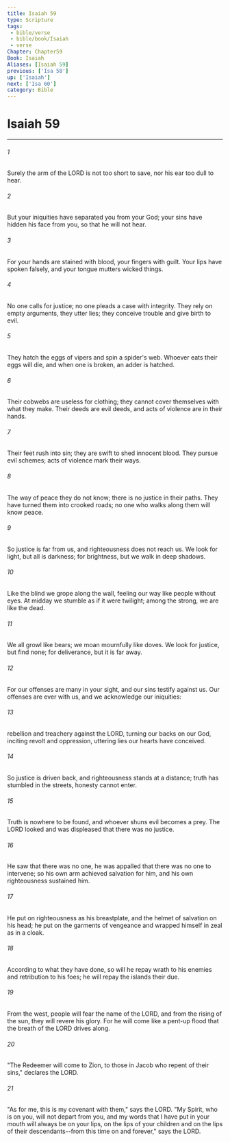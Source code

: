 ```yaml
---
title: Isaiah 59
type: Scripture
tags:
 - bible/verse
 - bible/book/Isaiah
 - verse
Chapter: Chapter59
Book: Isaiah
Aliases: [Isaiah 59]
previous: ['Isa 58']
up: ['Isaiah']
next: ['Isa 60']
category: Bible
---
```

# Isaiah 59

***


###### 1 
Surely the arm of the LORD is not too short to save, nor his ear too dull to hear. 

###### 2 
But your iniquities have separated you from your God; your sins have hidden his face from you, so that he will not hear. 

###### 3 
For your hands are stained with blood, your fingers with guilt. Your lips have spoken falsely, and your tongue mutters wicked things. 

###### 4 
No one calls for justice; no one pleads a case with integrity. They rely on empty arguments, they utter lies; they conceive trouble and give birth to evil. 

###### 5 
They hatch the eggs of vipers and spin a spider's web. Whoever eats their eggs will die, and when one is broken, an adder is hatched. 

###### 6 
Their cobwebs are useless for clothing; they cannot cover themselves with what they make. Their deeds are evil deeds, and acts of violence are in their hands. 

###### 7 
Their feet rush into sin; they are swift to shed innocent blood. They pursue evil schemes; acts of violence mark their ways. 

###### 8 
The way of peace they do not know; there is no justice in their paths. They have turned them into crooked roads; no one who walks along them will know peace. 

###### 9 
So justice is far from us, and righteousness does not reach us. We look for light, but all is darkness; for brightness, but we walk in deep shadows. 

###### 10 
Like the blind we grope along the wall, feeling our way like people without eyes. At midday we stumble as if it were twilight; among the strong, we are like the dead. 

###### 11 
We all growl like bears; we moan mournfully like doves. We look for justice, but find none; for deliverance, but it is far away. 

###### 12 
For our offenses are many in your sight, and our sins testify against us. Our offenses are ever with us, and we acknowledge our iniquities: 

###### 13 
rebellion and treachery against the LORD, turning our backs on our God, inciting revolt and oppression, uttering lies our hearts have conceived. 

###### 14 
So justice is driven back, and righteousness stands at a distance; truth has stumbled in the streets, honesty cannot enter. 

###### 15 
Truth is nowhere to be found, and whoever shuns evil becomes a prey. The LORD looked and was displeased that there was no justice. 

###### 16 
He saw that there was no one, he was appalled that there was no one to intervene; so his own arm achieved salvation for him, and his own righteousness sustained him. 

###### 17 
He put on righteousness as his breastplate, and the helmet of salvation on his head; he put on the garments of vengeance and wrapped himself in zeal as in a cloak. 

###### 18 
According to what they have done, so will he repay wrath to his enemies and retribution to his foes; he will repay the islands their due. 

###### 19 
From the west, people will fear the name of the LORD, and from the rising of the sun, they will revere his glory. For he will come like a pent-up flood that the breath of the LORD drives along. 

###### 20 
"The Redeemer will come to Zion, to those in Jacob who repent of their sins," declares the LORD. 

###### 21 
"As for me, this is my covenant with them," says the LORD. "My Spirit, who is on you, will not depart from you, and my words that I have put in your mouth will always be on your lips, on the lips of your children and on the lips of their descendants--from this time on and forever," says the LORD. 
